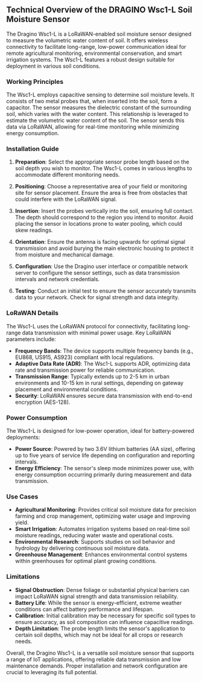 ## Technical Overview of the DRAGINO Wsc1-L Soil Moisture Sensor

The Dragino Wsc1-L is a LoRaWAN-enabled soil moisture sensor designed to measure the volumetric water content of soil. It offers wireless connectivity to facilitate long-range, low-power communication ideal for remote agricultural monitoring, environmental conservation, and smart irrigation systems. The Wsc1-L features a robust design suitable for deployment in various soil conditions.

### Working Principles

The Wsc1-L employs capacitive sensing to determine soil moisture levels. It consists of two metal probes that, when inserted into the soil, form a capacitor. The sensor measures the dielectric constant of the surrounding soil, which varies with the water content. This relationship is leveraged to estimate the volumetric water content of the soil. The sensor sends this data via LoRaWAN, allowing for real-time monitoring while minimizing energy consumption.

### Installation Guide

1. **Preparation**: Select the appropriate sensor probe length based on the soil depth you wish to monitor. The Wsc1-L comes in various lengths to accommodate different monitoring needs.
   
2. **Positioning**: Choose a representative area of your field or monitoring site for sensor placement. Ensure the area is free from obstacles that could interfere with the LoRaWAN signal.

3. **Insertion**: Insert the probes vertically into the soil, ensuring full contact. The depth should correspond to the region you intend to monitor. Avoid placing the sensor in locations prone to water pooling, which could skew readings.

4. **Orientation**: Ensure the antenna is facing upwards for optimal signal transmission and avoid burying the main electronic housing to protect it from moisture and mechanical damage.

5. **Configuration**: Use the Dragino user interface or compatible network server to configure the sensor settings, such as data transmission intervals and network credentials.

6. **Testing**: Conduct an initial test to ensure the sensor accurately transmits data to your network. Check for signal strength and data integrity.

### LoRaWAN Details

The Wsc1-L uses the LoRaWAN protocol for connectivity, facilitating long-range data transmission with minimal power usage. Key LoRaWAN parameters include:

- **Frequency Bands**: The device supports multiple frequency bands (e.g., EU868, US915, AS923) compliant with local regulations.
- **Adaptive Data Rate (ADR)**: The Wsc1-L supports ADR, optimizing data rate and transmission power for reliable communication.
- **Transmission Range**: Typically extends up to 2-5 km in urban environments and 10-15 km in rural settings, depending on gateway placement and environmental conditions.
- **Security**: LoRaWAN ensures secure data transmission with end-to-end encryption (AES-128).

### Power Consumption

The Wsc1-L is designed for low-power operation, ideal for battery-powered deployments:

- **Power Source**: Powered by two 3.6V lithium batteries (AA size), offering up to five years of service life depending on configuration and reporting intervals.
- **Energy Efficiency**: The sensor's sleep mode minimizes power use, with energy consumption occurring primarily during measurement and data transmission.

### Use Cases

- **Agricultural Monitoring**: Provides critical soil moisture data for precision farming and crop management, optimizing water usage and improving yield.
- **Smart Irrigation**: Automates irrigation systems based on real-time soil moisture readings, reducing water waste and operational costs.
- **Environmental Research**: Supports studies on soil behavior and hydrology by delivering continuous soil moisture data.
- **Greenhouse Management**: Enhances environmental control systems within greenhouses for optimal plant growing conditions.

### Limitations

- **Signal Obstruction**: Dense foliage or substantial physical barriers can impact LoRaWAN signal strength and data transmission reliability.
- **Battery Life**: While the sensor is energy-efficient, extreme weather conditions can affect battery performance and lifespan.
- **Calibration**: Initial calibration may be necessary for specific soil types to ensure accuracy, as soil composition can influence capacitive readings.
- **Depth Limitation**: The probe length limits the sensor's application to certain soil depths, which may not be ideal for all crops or research needs.

Overall, the Dragino Wsc1-L is a versatile soil moisture sensor that supports a range of IoT applications, offering reliable data transmission and low maintenance demands. Proper installation and network configuration are crucial to leveraging its full potential.